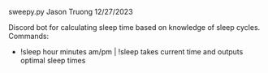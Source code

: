 sweepy.py
Jason Truong
12/27/2023

Discord bot for calculating sleep time based on knowledge of sleep cycles.
Commands:
- !sleep hour minutes am/pm | !sleep takes current time and outputs optimal sleep times
